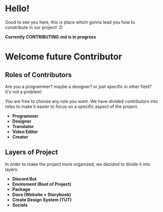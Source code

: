 # Hello!

Good to see you here, this is place which gonna lead you how to constribute in our project! :D

**Currently CONTRIBUTING.md is in progress**

# Welcome future Contributor

## Roles of Contributors

Are you a programmer? maybe a designer? or just specific in other field?
It's not a problem!

You are free to choose any role you want.
We have divided contributors into roles to make it easier to focus on a specific aspect of the project.

- **Programmer**
- **Designer**
- **Translator**
- **Video Editor**
- **Creator**

## Layers of Project

In order to make the project more organized, we decided to divide it into layers:

- **Discord Bot**
- **Enviroment (Root of Project)**
- **Package**
- **Docs (Website + Storybook)**
- **Create Design System (TUT)**
- **Socials**
